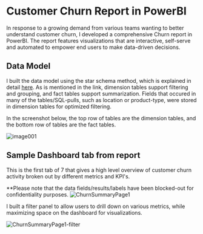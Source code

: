 # Customer Churn Report in PowerBI

In response to a growing demand from various teams wanting to better understand customer churn, I developed a comprehensive Churn report in PowerBI. The report features visualizations that are interactive, self-serve and automated to empower end users to make data-driven decisions. 


## Data Model
I built the data model using the star schema method, which is explained in detail [here](https://learn.microsoft.com/en-us/power-bi/guidance/star-schema). As is mentioned in the link, dimension tables support filtering and grouping, and fact tables support summarization. Fields that occured in many of the tables/SQL-pulls, such as location or product-type, were stored in dimension tables for optimized filtering. 

In the screenshot below, the top row of tables are the dimension tables, and the bottom row of tables are the fact tables. 

![image001](https://user-images.githubusercontent.com/69849998/204644830-e50632b4-6e02-4829-a087-f3eeae22df2a.png)


## Sample Dashboard tab from report
This is the first tab of 7 that gives a high level overview of customer churn activity broken out by different metrics and KPI's. 

**Please note that the data fields/results/labels have been blocked-out for confidentiality purposes.
![ChurnSummaryPage1](https://user-images.githubusercontent.com/69849998/204414424-09e1ec39-3d28-4bfa-a066-93d248191eb5.png)



I built a filter panel to allow users to drill down on various metrics, while maximizing space on the dashboard for visualizations. 

![ChurnSummaryPage1-filter](https://user-images.githubusercontent.com/69849998/204414532-2f370900-d6a2-47f5-98a0-12e2ff3fa69d.png)

